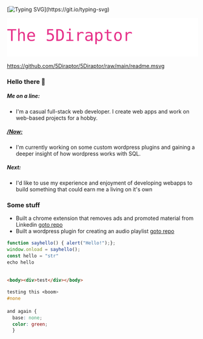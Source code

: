 
[![Typing SVG](http://readme-typing-svg.herokuapp.com?font=Syne+Mono&size=36&duration=3000&color=e7328a&width=500&height=75&lines=The+5Diraptor;Web+Developer;)](https://git.io/typing-svg)

[![Typing SVG](https://github.com/5Diraptor/5Diraptor/raw/main/readme.svg)](https://git.io/typing-svg)

https://github.com/5Diraptor/5Diraptor/raw/main/readme.msvg

### Hello there 👋

##### Me on a line:
* I'm a casual full-stack web developer.  I create web apps and work on web-based projects for a hobby.

##### [/Now:](https://nownownow.com "See the Now project")
* I'm currently working on some custom wordpress plugins and gaining a deeper insight of how wordpress works with SQL.

##### Next:
* I'd like to use my experience and enjoyment of developing webapps to build something that could earn me a living on it's own


### Some stuff
* Built a chrome extension that removes ads and promoted material from Linkedin [goto repo](https://github.com/5Diraptor/ "Visit the repository for this project")
* Built a wordpress plugin for creating an audio playlist [goto repo](https://github.com/5Diraptor/ "Visit the repository for this project")

```javascript
function sayhello() { alert("Hello!");};
window.onload = sayhello();
const hello = "str"
echo hello



```

```html
<body><div>test</div></body>
```

```css
testing this <boom>
#none

and again {
  base: none;
  color: green;
  }
```




<!--
**5Diraptor/5Diraptor** is a ✨ _special_ ✨ repository because its `README.md` (this file) appears on your GitHub profile.

Here are some ideas to get you started:

- 🔭 I’m currently working on ...
- 🌱 I’m currently learning ...
- 👯 I’m looking to collaborate on ...
- 🤔 I’m looking for help with ...
- 💬 Ask me about ...
- 📫 How to reach me: ...
- 😄 Pronouns: ...
- ⚡ Fun fact: ...
-->
